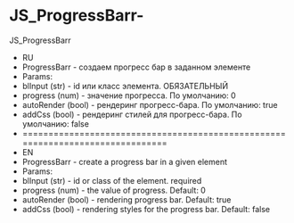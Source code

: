 JS_ProgressBarr-
================

JS_ProgressBarr 

* RU
* ProgressBarr - создаем прогресс бар в заданном элементе
* Params: 
* blInput 		(str) 	- id или класс элемента. ОБЯЗАТЕЛЬНЫЙ
* progress 		(num) 	- значение прогресса. По умолчанию: 0
* autoRender 	(bool) 	- рендеринг прогресс-бара. По умолчанию: true
* addCss 		(bool) 	- рендеринг стилей для прогресс-бара. По умолчанию: false
* ===============================================================================
* EN
* ProgressBarr - create a progress bar in a given element
* Params:
* blInput 		(str) 	- id or class of the element. required
* progress 		(num) 	- the value of progress. Default: 0
* autoRender 	(bool) 	- rendering progress bar. Default: true
* addCss 		(bool) 	- rendering styles for the progress bar. Default: false

